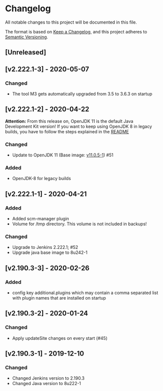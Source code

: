 # Changelog
All notable changes to this project will be documented in this file.

The format is based on [Keep a Changelog](https://keepachangelog.com/en/1.0.0/),
and this project adheres to [Semantic Versioning](https://semver.org/spec/v2.0.0.html).

## [Unreleased]

## [v2.222.1-3] - 2020-05-07
### Changed
- The tool M3 gets automatically upgraded from 3.5 to 3.6.3 on startup

## [v2.222.1-2] - 2020-04-22

**Attention:** From this release on, OpenJDK 11 is the default Java Development Kit version!
If you want to keep using OpenJDK 8 in legacy builds, you have to follow the steps explained in the [README](https://github.com/cloudogu/jenkins/blob/develop/README.md#building-with-openjdk-8)

### Changed
- Update to OpenJDK 11 (Base image: [v11.0.5-1](https://github.com/cloudogu/java/releases/tag/v11.0.5-1)) #51

### Added
- OpenJDK-8 for legacy builds

## [v2.222.1-1] - 2020-04-21
### Added
- Added scm-manager plugin
- Volume for /tmp directory. This volume is not included in backups!

### Changed
- Upgrade to Jenkins 2.222.1; #52
- Upgrade java base image to 8u242-1

## [v2.190.3-3] - 2020-02-26
### Added
- config key additional.plugins which may contain a comma separated list with plugin names that are installed on startup

## [v2.190.3-2] - 2020-01-24
### Changed
* Apply updateSite changes on every start (#45)

## [v2.190.3-1] - 2019-12-10
### Changed
- Changed Jenkins version to 2.190.3
- Changed Java version to 8u222-1
